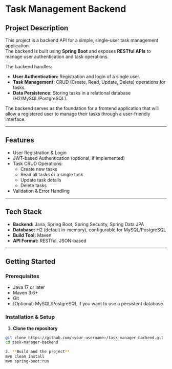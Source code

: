 # Task Management Backend

## Project Description

This project is a backend API for a simple, single-user task management application.  
The backend is built using **Spring Boot** and exposes **RESTful APIs** to manage user authentication and task operations.

The backend handles:

- **User Authentication:** Registration and login of a single user.
- **Task Management:** CRUD (Create, Read, Update, Delete) operations for tasks.
- **Data Persistence:** Storing tasks in a relational database (H2/MySQL/PostgreSQL).

The backend serves as the foundation for a frontend application that will allow a registered user to manage their tasks through a user-friendly interface.

---

## Features

- User Registration & Login
- JWT-based Authentication (optional, if implemented)
- Task CRUD Operations:
  - Create new tasks
  - Read all tasks or a single task
  - Update task details
  - Delete tasks
- Validation & Error Handling

---

## Tech Stack

- **Backend:** Java, Spring Boot, Spring Security, Spring Data JPA
- **Database:** H2 (default in-memory), configurable for MySQL/PostgreSQL
- **Build Tool:** Maven
- **API Format:** RESTful, JSON-based

---

## Getting Started

### Prerequisites

- Java 17 or later
- Maven 3.6+
- Git
- (Optional) MySQL/PostgreSQL if you want to use a persistent database

### Installation & Setup

1. **Clone the repository**

```bash
git clone https://github.com/<your-username>/task-manager-backend.git
cd task-manager-backend

2. **Build and the project**
mvn clean install
mvn spring-boot:run

```

